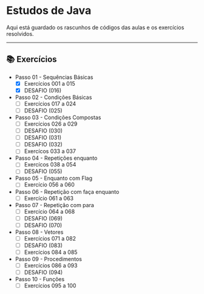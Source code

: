 # Estudos de Java
 Aqui está guardado os rascunhos de códigos das aulas e os exercícios resolvidos.
***

## 📚 Exercícios

* Passo 01 - Sequências Básicas
  - [x] Exercícios 001 a 015
  - [x] DESAFIO (016)
* Passo 02 - Condições Básicas
  - [ ] Exercícios 017 a 024
  - [ ] DESAFIO (025)
* Passo 03 - Condições Compostas
  - [ ] Exercícios 026 a 029
  - [ ] DESAFIO (030)
  - [ ] DESAFIO (031)
  - [ ] DESAFIO (032)
  - [ ] Exercícos 033 a 037
* Passo 04 - Repetições enquanto
  - [ ] Exercícos 038 a 054
  - [ ] DESAFIO (055)
* Passo 05 - Enquanto com Flag 
  - [ ] Exercício 056 a 060
* Passo 06 - Repetição com faça enquanto
  - [ ] Exercício 061 a 063
* Passo 07 - Repetição com para
  - [ ] Exercício 064 a 068
  - [ ] DESAFIO (069)
  - [ ] DESAFIO (070)
* Passo 08 - Vetores
  - [ ] Exercícios 071 a 082
  - [ ] DESAFIO (083)
  - [ ] Exercícios 084 a 085
* Passo 09 - Procedimentos
  - [ ] Exercícios 086 a 093
  - [ ] DESAFIO (094)
* Passo 10 - Funções
  - [ ] Exercícios 095 a 100

